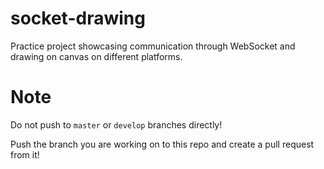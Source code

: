 # socket-drawing
Practice project showcasing communication through WebSocket and drawing on canvas on different platforms.

# Note
Do not push to `master` or `develop` branches directly!

Push the branch you are working on to this repo and create a pull request from it!
